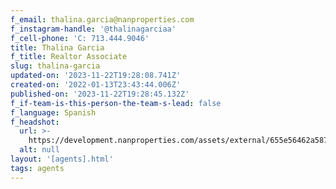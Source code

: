 ```yaml
---
f_email: thalina.garcia@nanproperties.com
f_instagram-handle: '@thalinagarciaa'
f_cell-phone: 'C: 713.444.9046'
title: Thalina Garcia
f_title: Realtor Associate
slug: thalina-garcia
updated-on: '2023-11-22T19:28:08.741Z'
created-on: '2022-01-13T23:43:44.006Z'
published-on: '2023-11-22T19:28:45.132Z'
f_if-team-is-this-person-the-team-s-lead: false
f_language: Spanish
f_headshot:
  url: >-
    https://development.nanproperties.com/assets/external/655e56462a587375d624ce6c_cd165d644338ce6fdb56b2f46c3af522.webp
  alt: null
layout: '[agents].html'
tags: agents
---
```



